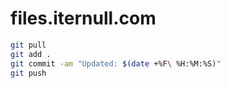 # files.iternull.com

```bash
git pull
git add .
git commit -am "Updated: $(date +%F\ %H:%M:%S)"
git push
```
